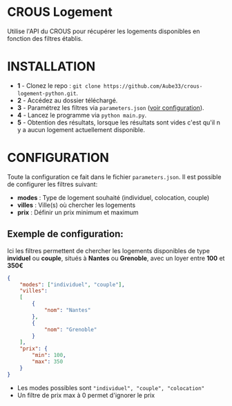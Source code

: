 # CROUS Logement

Utilise l'API du CROUS pour récupérer les logements disponibles en fonction des filtres établis.

# INSTALLATION

- **1** - Clonez le repo : `git clone https://github.com/Aube33/crous-logement-python.git`.
- **2** - Accédez au dossier téléchargé.
- **3** - Paramétrez les filtres via `parameters.json` ([voir configuration](#configuration)).
- **4** - Lancez le programme via `python main.py`.
- **5** - Obtention des résultats, lorsque les résultats sont vides c'est qu'il n y a aucun logement actuellement disponible.
<a name="configuration"></a>
# CONFIGURATION

Toute la configuration ce fait dans le fichier `parameters.json`.
Il est possible de configurer les filtres suivant:

- **modes** : Type de logement souhaité (individuel, colocation, couple)
- **villes** : Ville(s) où chercher les logements
- **prix** : Définir un prix minimum et maximum

## Exemple de configuration:
Ici les filtres permettent de chercher les logements disponibles de type **inviduel** ou **couple**, situés à **Nantes** ou **Grenoble**, avec un loyer entre **100** et **350€**
``` json
{
    "modes": ["individuel", "couple"],
    "villes":
    [
        {
            "nom": "Nantes"
        },
        {
            "nom": "Grenoble"
        }
    ],
    "prix": {
        "min": 100,
        "max": 350
    }
}
```
- Les modes possibles sont `"individuel", "couple", "colocation"`
- Un filtre de prix max à 0 permet d'ignorer le prix